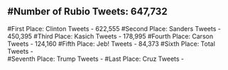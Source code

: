 #Number of Rubio Tweets: 647,732
---
#First Place: Clinton Tweets - 622,555
#Second Place: Sanders Tweets - 450,395
#Third Place: Kasich Tweets - 178,995
#Fourth Place: Carson Tweets - 124,160
#Fifth Place: Jeb! Tweets - 84,373
#Sixth Place: Total Tweets -  
#Seventh Place: Trump Tweets - 
#Last Place: Cruz Tweets - 
